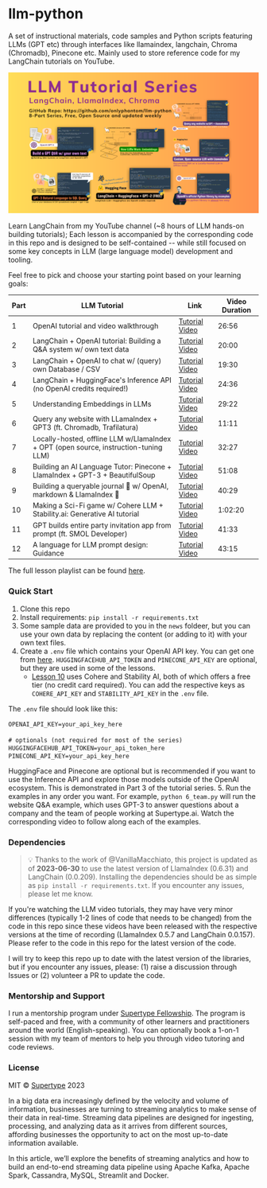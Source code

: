 # llm-python
A set of instructional materials, code samples and Python scripts featuring LLMs (GPT etc) through interfaces like llamaindex, langchain, Chroma (Chromadb), Pinecone etc. Mainly used to store reference code for my LangChain tutorials on YouTube. 

<!-- <img src="assets/youtube.png" width="50%" alt="LangChain youtube tutorials" /> -->
![LangChain youtube tutorials](assets/llmseries.png)

Learn LangChain from my YouTube channel (~8 hours of LLM hands-on building tutorials); Each lesson is accompanied by the corresponding code in this repo and is designed to be self-contained -- while still focused on some key concepts in LLM (large language model) development and tooling. 

Feel free to pick and choose your starting point based on your learning goals:

| Part | LLM Tutorial | Link | Video Duration |
| --- | --- | --- | --- |
| 1 | OpenAI tutorial and video walkthrough | [Tutorial Video](https://youtu.be/skw-togjY7Q) | 26:56 |
| 2 | LangChain + OpenAI tutorial: Building a Q&A system w/ own text data | [Tutorial Video](https://youtu.be/DYOU_Z0hAwo) | 20:00 |
| 3 | LangChain + OpenAI to chat w/ (query)  own Database / CSV | [Tutorial Video](https://youtu.be/Fz0WJWzfNPI) | 19:30 |
| 4 | LangChain + HuggingFace's Inference API (no OpenAI credits required!) | [Tutorial Video](https://youtu.be/dD_xNmePdd0) | 24:36 |
| 5 | Understanding Embeddings in LLMs | [Tutorial Video](https://youtu.be/6uyBc0jm1xQ) | 29:22 |
| 6 | Query any website with LLamaIndex + GPT3 (ft. Chromadb, Trafilatura) | [Tutorial Video](https://youtu.be/6K1lyyzpxtk) | 11:11 |
| 7 | Locally-hosted, offline LLM w/LlamaIndex + OPT (open source, instruction-tuning LLM) | [Tutorial Video](https://youtu.be/qAvHs6UNb2k) | 32:27 |
| 8 | Building an AI Language Tutor: Pinecone + LlamaIndex + GPT-3 + BeautifulSoup | [Tutorial Video](https://youtu.be/k8G1EDZgF1E) | 51:08 |
| 9 | Building a queryable journal 💬 w/ OpenAI, markdown & LlamaIndex 🦙 | [Tutorial Video](https://youtu.be/OzDhJOR5IfQ) | 40:29 |
| 10 | Making a Sci-Fi game w/ Cohere LLM + Stability.ai: Generative AI tutorial | [Tutorial Video](https://youtu.be/uR93yTNGtP4) | 1:02:20 |
| 11 | GPT builds entire party invitation app from prompt (ft. SMOL Developer) | [Tutorial Video](https://www.youtube.com/watch?v=Ll_VIsIjuFg) | 41:33 | 
| 12 | A language for LLM prompt design: Guidance | [Tutorial Video](https://youtu.be/k4Ejc3bLQiU) | 43:15 | 


The full lesson playlist can be found [here](https://www.youtube.com/playlist?list=PLXsFtK46HZxUQERRbOmuGoqbMD-KWLkOS).

### Quick Start
1. Clone this repo
2. Install requirements: `pip install -r requirements.txt`
3. Some sample data are provided to you in the `news` foldeer, but you can use your own data by replacing the content (or adding to it) with your own text files.
4. Create a `.env` file which contains your OpenAI API key. You can get one from [here](https://beta.openai.com/). `HUGGINGFACEHUB_API_TOKEN` and `PINECONE_API_KEY` are optional, but they are used in some of the lessons.
    - [Lesson 10](./11_worldbuilding.py) uses Cohere and Stability AI, both of which offers a free tier (no credit card required). You can add the respective keys as `COHERE_API_KEY` and `STABILITY_API_KEY` in the `.env` file.

The `.env` file should look like this:
```
OPENAI_API_KEY=your_api_key_here

# optionals (not required for most of the series)
HUGGINGFACEHUB_API_TOKEN=your_api_token_here
PINECONE_API_KEY=your_api_key_here
```
HuggingFace and Pinecone are optional but is recommended if you want to use the Inference API and explore those models outside of the OpenAI ecosystem. This is demonstrated in Part 3 of the tutorial series. 
5. Run the examples in any order you want. For example, `python 6_team.py` will run the website Q&A example, which uses GPT-3 to answer questions about a company and the team of people working at Supertype.ai. Watch the corresponding video to follow along each of the examples.

### Dependencies
> 💡 Thanks to the work of @VanillaMacchiato, this project is updated as of **2023-06-30** to use the latest version of LlamaIndex (0.6.31) and LangChain (0.0.209). Installing the dependencies should be as simple as `pip install -r requirements.txt`. If you encounter any issues, please let me know.
> 
If you're watching the LLM video tutorials, they may have very minor differences (typically 1-2 lines of code that needs to be changed) from the code in this repo since these videos have been released with the respective versions at the time of recording (LlamaIndex 0.5.7 and LangChain 0.0.157). Please refer to the code in this repo for the latest version of the code.

I will try to keep this repo up to date with the latest version of the libraries, but if you encounter any issues, please: (1) raise a discussion through Issues or (2) volunteer a PR to update the code.

### Mentorship and Support
I run a mentorship program under [Supertype Fellowship](https://fellowship.supertype.ai). The program is self-paced and free, with a community of other learners and practitioners around the world (English-speaking). You can optionally book a 1-on-1 session with my team of mentors to help you through video tutoring and code reviews.

### License
MIT © [Supertype](https://supertype.ai) 2023 


In a big data era increasingly defined by the velocity and volume of information, businesses are turning to streaming analytics to make sense of their data in real-time. Streaming data pipelines are designed for ingesting, processing, and analyzing data as it arrives from different sources, affording businesses the opportunity to act on the most up-to-date information available. 

In this article, we’ll explore the benefits of streaming analytics and how to build an end-to-end streaming data pipeline using Apache Kafka, Apache Spark, Cassandra, MySQL, Streamlit and Docker.
